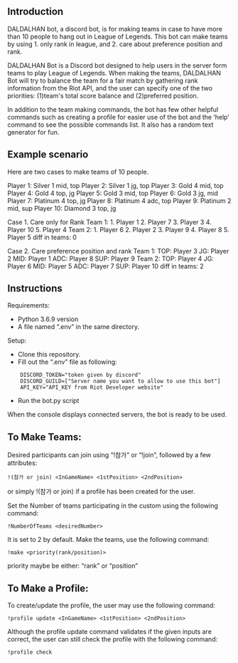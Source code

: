 ## Introduction
DALDALHAN bot, a discord bot, is for making teams in case to have more than 10 people to hang out in League of Legends. This bot can make teams by using 1. only rank in league, and 2. care about preference position and rank.

DALDALHAN Bot is a Discord bot designed to help users in the server form teams to play League of Legends. When making the teams, DALDALHAN Bot will try to balance the team for a fair match by gathering rank information from the Riot API, and the user can specify one of the two priorities: (1)team's total score balance and (2)preferred position.

In addition to the team making commands, the bot has few other helpful commands such as creating a profile for easier use of the bot and the ‘help’ command to see the possible commands list. It also has a random text generator for fun.

## Example scenario
Here are two cases to make teams of 10 people.

  Player 1: Silver 1 mid, top
  Player 2: Silver 1 jg, top
  Player 3: Gold 4 mid, top
  Player 4: Gold 4 top, jg
  Player 5: Gold 3 mid, top
  Player 6: Gold 3 jg, mid
  Player 7: Platinum 4 top, jg
  Player 8: Platinum 4 adc, top
  Player 9: Platinum 2 mid, sup
  Player 10: Diamond 3 top, jg

Case 1. Care only for Rank
Team 1:
    1.     Player 1
    2.     Player 7
    3.     Player 3
    4.     Player 10
    5.     Player 4
Team 2:
    1.     Player 6
    2.     Player 2
    3.     Player 9
    4.     Player 8
    5.     Player 5
diff in teams: 0

Case 2. Care preference position and rank
Team 1:
    TOP:     Player 3
     JG:     Player 2
    MID:     Player 1
    ADC:     Player 8
    SUP:     Player 9
Team 2:
    TOP:     Player 4
     JG:     Player 6
    MID:     Player 5
    ADC:     Player 7
    SUP:     Player 10
diff in teams: 2

## Instructions
Requirements:
- Python 3.6.9 version
- A file named “.env” in the same directory.

Setup:
- Clone this repository.
- Fill out the “.env” file as following:

```
    DISCORD_TOKEN="token given by discord"
    DISCORD_GUILD=["Server name you want to allow to use this bot"]
    API_KEY="API_KEY from Riot Developer website"
```
- Run the bot.py script

When the console displays connected servers, the bot is ready to be used.


## To Make Teams:
Desired participants can join using “!참가” or “!join”, followed by a few attributes:
```
!(참가 or join) <InGameName> <1stPosition> <2ndPosition>
```
or simply !(참가 or join) if a profile has been created for the user.

Set the Number of teams participating in the custom using the following command:
```
!NumberOfTeams <desiredNumber>
```
It is set to 2 by default.
Make the teams, use the following command:
```
!make <priority(rank/position)>
```
priority maybe be either: “rank” or “position”

## To Make a Profile:
To create/update the profile, the user may use the following command:
```
!profile update <InGameName> <1stPosition> <2ndPosition>
```
Although the profile update command validates if the given inputs are correct, the user can still check the profile with the following command:
```
!profile check
```

